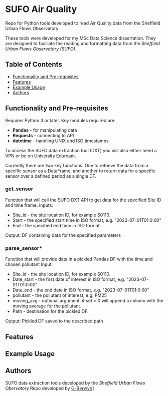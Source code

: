 # SUFO Air Quality
 Repo for Python tools developed to read Air Quality data from the Sheffield Urban Flows Observatory

These tools were developed for my MSc Data Science dissertation. They are designed to faciliate the reading and formatting data from the *Sheffield Urban Flows Observatory (SUFO)*. 

## Table of Contents
- [Functionality and Pre-requisites](#Functionality-and-Pre-requisites)
- [Features](#Features)
- [Example Usage](#Example-Usage)
- [Authors](#Authors)

## Functionality and Pre-requisites

Requires Python 3 or later. Key modules required are:
- **Pandas** - for manipulating data
- **Requests** - connecting to API
- **datetime** - handling UNIX and ISO timestamps

To access the SUFO data extraction tool (DXT) you will also either need a VPN or be on University Eduroam.

Currently there are two key functions. One to retrieve the data from a specific sensor as a DataFrame, and another to return data for a specific sensor over a defined period as a single DF.

### **get_sensor** 
Function that will call the SUFO DXT API to get data for the specified Site ID and time frame.
Inputs:
-  Site_id - the site location ID, for example  S0110.
-  Start - the specified start time in ISO format, e.g. "2023-07-01T01:0:00"
-  End - the specified end time in ISO format

Output: DF containing data for the specified parameters

### **parse_sensor***
Function that will provide data in a pickled Pandas DF with the time and chosen pollutant
Input:
- Site_id - the site location ID, for example  S0110.
- Date_start - the first date of interest in ISO format, e.g. "2023-07-01T01:0:00"
- Date_end - the end date in ISO format, e.g. "2023-07-01T01:0:00"
- pollutant - the pollutant of interest, e.g. PM25
- moving_avg - optional argument, if set > 0 will append a column with the moving average for the pollutant.
- Path - destination for the pickled DF.

Output: Pickled DF saved to the described path

## Features

## Example Usage

## Authors
SUFO data extraction tools developed by the *Sheffield Urban Flows Obervatory*
Repo developed by [G-Berwyn](https://github.com/G-Berwyn)]
